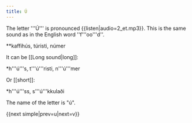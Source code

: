 ```yaml
---
title: Ú
---
```


The letter '''Ú''' is pronounced {{listen|audio=2_et.mp3}}. This is the same sound as in the English word ''f'''oo'''d''.

**kaffihús, túristi, númer

It can be [[Long sound|long]]:

*h'''ú'''s, t'''ú'''risti, n'''ú'''mer

Or [[short]]:

*h'''ú'''ss, s'''ú'''kkulaði

The name of the letter is "ú".

{{next simple|prev=u|next=v}}